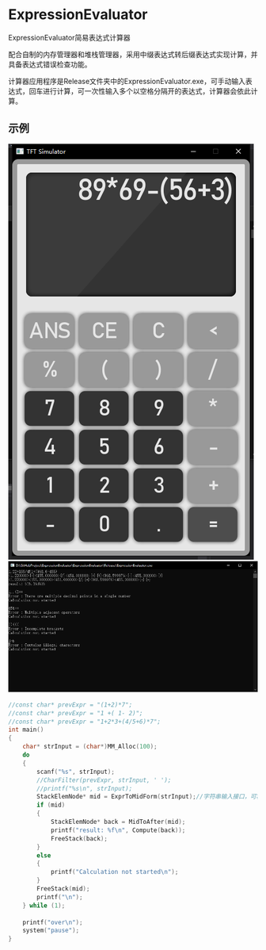 # ExpressionEvaluator
 ExpressionEvaluator简易表达式计算器
 
 配合自制的内存管理器和堆栈管理器，采用中缀表达式转后缀表达式实现计算，并具备表达式错误检查功能。
 
 计算器应用程序是Release文件夹中的ExpressionEvaluator.exe，可手动输入表达式，回车进行计算，可一次性输入多个以空格分隔开的表达式，计算器会依此计算。
 
 ## 示例
 
![IMG_20200928_213432](https://github.com/Trigger-CN/ExpressionEvaluator/blob/main/image/test3.png)
![IMG_20200928_213431](https://github.com/Trigger-CN/ExpressionEvaluator/blob/main/image/test2.png)

```c
//const char* prevExpr = "(1+2)*7";
//const char* prevExpr = "1 +( 1- 2)";
//const char* prevExpr = "1+2*3+(4/5+6)*7";
int main()
{
    char* strInput = (char*)MM_Alloc(100);
    do
    {
        scanf("%s", strInput);
        //CharFilter(prevExpr, strInput, ' ');
        //printf("%s\n", strInput);
        StackElemNode* mid = ExprToMidForm(strInput);//字符串输入接口，可将strInput换成任意表达式字符串
        if (mid)
        {
            StackElemNode* back = MidToAfter(mid);
            printf("result: %f\n", Compute(back));
            FreeStack(back);
        }
        else
        {
            printf("Calculation not started\n");
        }
        FreeStack(mid);
        printf("\n");
    } while (1);

    printf("over\n");
    system("pause");
}
```
